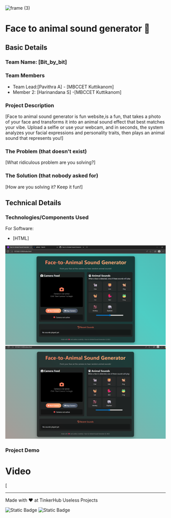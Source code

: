 <img width="3188" height="1202" alt="frame (3)" src="https://github.com/user-attachments/assets/517ad8e9-ad22-457d-9538-a9e62d137cd7" />


# Face to animal sound generator 🎯


## Basic Details
### Team Name: [Bit_by_bit]


### Team Members
- Team Lead:[Pavithra A] - [MBCCET Kuttikanom]
- Member 2: [Harinandana S] -[MBCCET Kuttikanom]
  

### Project Description
[Face to animal sound generator is fun website,is a fun,  that takes a photo of your face and transforms it into an animal sound effect that best matches your vibe. Upload a selfie or use your webcam, and in seconds, the system analyzes your facial expressions and personality traits, then plays an animal sound that represents you!]

### The Problem (that doesn't exist)
[What ridiculous problem are you solving?]

### The Solution (that nobody asked for)
[How are you solving it? Keep it fun!]

## Technical Details
### Technologies/Components Used
For Software:
- [HTML]






![Screenshot1](img2.png)
![Screenshot2](img3.png)



### Project Demo
# Video
[

---
Made with ❤️ at TinkerHub Useless Projects 

![Static Badge](https://img.shields.io/badge/TinkerHub-24?color=%23000000&link=https%3A%2F%2Fwww.tinkerhub.org%2F)
![Static Badge](https://img.shields.io/badge/UselessProjects--25-25?link=https%3A%2F%2Fwww.tinkerhub.org%2Fevents%2FQ2Q1TQKX6Q%2FUseless%2520Projects)


